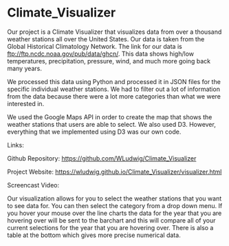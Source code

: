 # Climate_Visualizer

Our project is a Climate Visualizer that visualizes data from over a thousand weather stations all over the United States.  Our data is taken from the Global Historical Climatology Network.  The link for our data is ftp://ftp.ncdc.noaa.gov/pub/data/ghcn/.  This data shows high/low temperatures, precipitation, pressure, wind, and much more going back many years.

We processed this data using Python and processed it in JSON files for the specific individual weather stations.  We had to filter out a lot of information from the data because there were a lot more categories than what we were interested in.

We used the Google Maps API in order to create the map that shows the weather stations that users are able to select.  We also used D3.  However, everything that we implemented using D3 was our own code.

Links:

Github Repository: https://github.com/WLudwig/Climate_Visualizer

Project Website: https://wludwig.github.io/Climate_Visualizer/visualizer.html

Screencast Video: 

Our visualization allows for you to select the weather stations that you want to see data for.  You can then select the category from a drop down menu.  If you hover your mouse over the line charts the data for the year that you are hovering over will be sent to the barchart and this will compare all of your current selections for the year that you are hovering over.  There is also a table at the bottom which gives more precise numerical data.
